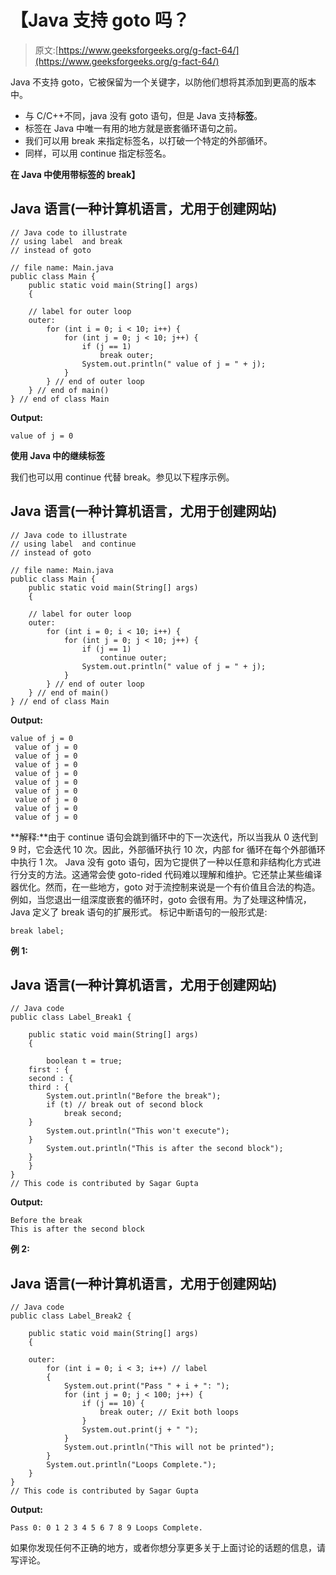 # 【Java 支持 goto 吗？

> 原文:[https://www.geeksforgeeks.org/g-fact-64/](https://www.geeksforgeeks.org/g-fact-64/)

Java 不支持 goto，它被保留为一个关键字，以防他们想将其添加到更高的版本中。

*   与 C/C++不同，java 没有 goto 语句，但是 Java 支持**标签**。
*   标签在 Java 中唯一有用的地方就是嵌套循环语句之前。
*   我们可以用 break 来指定标签名，以打破一个特定的外部循环。
*   同样，可以用 continue 指定标签名。

**在 Java 中使用带标签的 break】**

## Java 语言(一种计算机语言，尤用于创建网站)

```
// Java code to illustrate
// using label  and break
// instead of goto

// file name: Main.java
public class Main {
    public static void main(String[] args)
    {

    // label for outer loop
    outer:
        for (int i = 0; i < 10; i++) {
            for (int j = 0; j < 10; j++) {
                if (j == 1)
                    break outer;
                System.out.println(" value of j = " + j);
            }
        } // end of outer loop
    } // end of main()
} // end of class Main
```

**Output:** 

```
value of j = 0
```

**使用 Java 中的继续标签**

我们也可以用 continue 代替 break。参见以下程序示例。

## Java 语言(一种计算机语言，尤用于创建网站)

```
// Java code to illustrate
// using label  and continue
// instead of goto

// file name: Main.java
public class Main {
    public static void main(String[] args)
    {

    // label for outer loop
    outer:
        for (int i = 0; i < 10; i++) {
            for (int j = 0; j < 10; j++) {
                if (j == 1)
                    continue outer;
                System.out.println(" value of j = " + j);
            }
        } // end of outer loop
    } // end of main()
} // end of class Main
```

**Output:** 

```
value of j = 0
 value of j = 0
 value of j = 0
 value of j = 0
 value of j = 0
 value of j = 0
 value of j = 0
 value of j = 0
 value of j = 0
 value of j = 0
```

**解释:**由于 continue 语句会跳到循环中的下一次迭代，所以当我从 0 迭代到 9 时，它会迭代 10 次。因此，外部循环执行 10 次，内部 for 循环在每个外部循环中执行 1 次。
Java 没有 goto 语句，因为它提供了一种以任意和非结构化方式进行分支的方法。这通常会使 goto-rided 代码难以理解和维护。它还禁止某些编译器优化。然而，在一些地方，goto 对于流控制来说是一个有价值且合法的构造。例如，当您退出一组深度嵌套的循环时，goto 会很有用。为了处理这种情况，Java 定义了 break 语句的扩展形式。
标记中断语句的一般形式是:

```
break label;
```

**例 1:**

## Java 语言(一种计算机语言，尤用于创建网站)

```
// Java code
public class Label_Break1 {

    public static void main(String[] args)
    {

        boolean t = true;
    first : {
    second : {
    third : {
        System.out.println("Before the break");
        if (t) // break out of second block
            break second;
    }
        System.out.println("This won't execute");
    }
        System.out.println("This is after the second block");
    }
    }
}
// This code is contributed by Sagar Gupta
```

**Output:** 

```
Before the break
This is after the second block
```

**例 2:**

## Java 语言(一种计算机语言，尤用于创建网站)

```
// Java code
public class Label_Break2 {

    public static void main(String[] args)
    {

    outer:
        for (int i = 0; i < 3; i++) // label
        {
            System.out.print("Pass " + i + ": ");
            for (int j = 0; j < 100; j++) {
                if (j == 10) {
                    break outer; // Exit both loops
                }
                System.out.print(j + " ");
            }
            System.out.println("This will not be printed");
        }
        System.out.println("Loops Complete.");
    }
}
// This code is contributed by Sagar Gupta
```

**Output:** 

```
Pass 0: 0 1 2 3 4 5 6 7 8 9 Loops Complete.
```

如果你发现任何不正确的地方，或者你想分享更多关于上面讨论的话题的信息，请写评论。